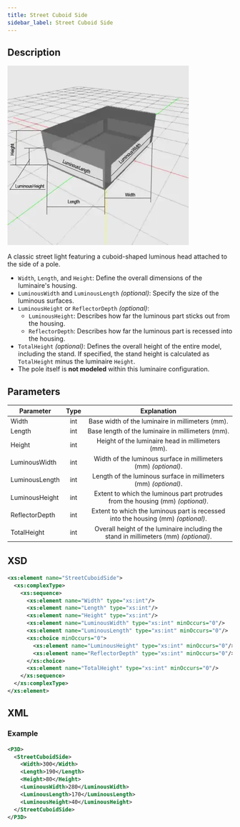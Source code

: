 ```yaml
---
title: Street Cuboid Side
sidebar_label: Street Cuboid Side
---
```


## Description

![Street Cuboid Side](/img/docs/geometry/parametric/street-cuboid-side.webp)

A classic street light featuring a cuboid-shaped luminous head attached to the side of a pole.

- `Width`, `Length`, and `Height`: Define the overall dimensions of the luminaire's housing.
- `LuminousWidth` and `LuminousLength` *(optional)*: Specify the size of the luminous surfaces.
- `LuminousHeight` or `ReflectorDepth` *(optional)*:
  - `LuminousHeight`: Describes how far the luminous part sticks out from the housing.
  - `ReflectorDepth`: Describes how far the luminous part is recessed into the housing.
- `TotalHeight` *(optional)*: Defines the overall height of the entire model, including the stand. If specified, the stand height is calculated as `TotalHeight` minus the luminaire `Height`.
- The pole itself is **not modeled** within this luminaire configuration.

## Parameters

| Parameter           | Type   | Explanation                                                           |
| ------------------- | :----: | :-------------------------------------------------------------------: |
| Width               | int    | Base width of the luminaire in millimeters (mm).                      |
| Length              | int    | Base length of the luminaire in millimeters (mm).                     |
| Height              | int    | Height of the luminaire head in millimeters (mm).                     |
| LuminousWidth       | int    | Width of the luminous surface in millimeters (mm) *(optional)*.        |
| LuminousLength      | int    | Length of the luminous surface in millimeters (mm) *(optional)*.       |
| LuminousHeight      | int    | Extent to which the luminous part protrudes from the housing (mm) *(optional)*. |
| ReflectorDepth      | int    | Extent to which the luminous part is recessed into the housing (mm) *(optional)*. |
| TotalHeight         | int    | Overall height of the luminaire including the stand in millimeters (mm) *(optional)*. |

## XSD

```xml
<xs:element name="StreetCuboidSide">
  <xs:complexType>
    <xs:sequence>
      <xs:element name="Width" type="xs:int"/>
      <xs:element name="Length" type="xs:int"/>
      <xs:element name="Height" type="xs:int"/>
      <xs:element name="LuminousWidth" type="xs:int" minOccurs="0"/>
      <xs:element name="LuminousLength" type="xs:int" minOccurs="0"/>
      <xs:choice minOccurs="0">
        <xs:element name="LuminousHeight" type="xs:int" minOccurs="0"/>
        <xs:element name="ReflectorDepth" type="xs:int" minOccurs="0"/>
      </xs:choice>
      <xs:element name="TotalHeight" type="xs:int" minOccurs="0"/>
    </xs:sequence>
  </xs:complexType>
</xs:element>
```

## XML
### Example

```xml
<P3D>
  <StreetCuboidSide>
    <Width>300</Width>
    <Length>190</Length>
    <Height>80</Height>
    <LuminousWidth>280</LuminousWidth>
    <LuminousLength>170</LuminousLength>
    <LuminousHeight>40</LuminousHeight>
  </StreetCuboidSide>
</P3D>
```
